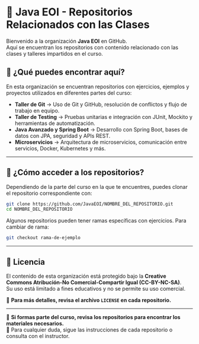 # 🚀 Java EOI - Repositorios Relacionados con las Clases  

Bienvenido a la organización **Java EOI** en GitHub.  
Aquí se encuentran los repositorios con contenido relacionado con las clases y talleres impartidos en el curso.  

## 📌 ¿Qué puedes encontrar aquí?  
En esta organización se encuentran repositorios con ejercicios, ejemplos y proyectos utilizados en diferentes partes del curso:  

- **Taller de Git** → Uso de Git y GitHub, resolución de conflictos y flujo de trabajo en equipo.  
- **Taller de Testing** → Pruebas unitarias e integración con JUnit, Mockito y herramientas de automatización.  
- **Java Avanzado y Spring Boot** → Desarrollo con Spring Boot, bases de datos con JPA, seguridad y APIs REST.  
- **Microservicios** → Arquitectura de microservicios, comunicación entre servicios, Docker, Kubernetes y más.  

---

## 🔄 ¿Cómo acceder a los repositorios?  
Dependiendo de la parte del curso en la que te encuentres, puedes clonar el repositorio correspondiente con:  
```bash
git clone https://github.com/JavaEOI/NOMBRE_DEL_REPOSITORIO.git
cd NOMBRE_DEL_REPOSITORIO
```
Algunos repositorios pueden tener ramas específicas con ejercicios. Para cambiar de rama:  
```bash
git checkout rama-de-ejemplo
```

---

## 📜 Licencia  
El contenido de esta organización está protegido bajo la **Creative Commons Atribución-No Comercial-Compartir Igual (CC-BY-NC-SA)**.  
Su uso está limitado a fines educativos y no se permite su uso comercial.  

📌 **Para más detalles, revisa el archivo `LICENSE` en cada repositorio.**  

---

🚀 **Si formas parte del curso, revisa los repositorios para encontrar los materiales necesarios.**  
📩 Para cualquier duda, sigue las instrucciones de cada repositorio o consulta con el instructor.  
